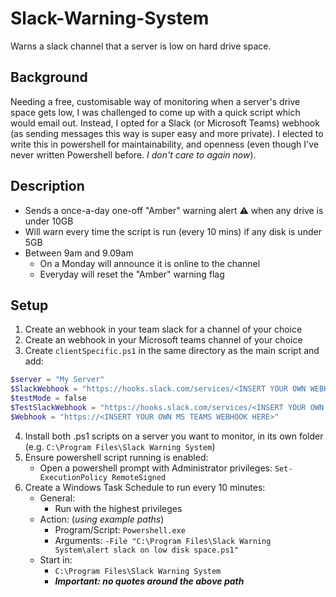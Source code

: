 # Slack-Warning-System

Warns a slack channel that a server is low on hard drive space.

## Background

Needing a free, customisable way of monitoring when a server's drive space gets low, I was challenged to come up with a quick script which would email out. Instead, I opted for a Slack (or Microsoft Teams) webhook (as sending messages this way is super easy and more private). I elected to write this in powershell for maintainability, and openness (even though I've never written Powershell before. _I don't care to again now_).

## Description

* Sends a once-a-day one-off "Amber" warning alert :warning: when any drive is under 10GB
* Will warn every time the script is run (every 10 mins) if any disk is under 5GB
* Between 9am and 9.09am
  * On a Monday will announce it is online to the channel
  * Everyday will reset the "Amber" warning flag

## Setup

1. Create an webhook in your team slack for a channel of your choice
2. Create an webhook in your Microsoft teams channel of your choice
3. Create `clientSpecific.ps1` in the same directory as the main script and add:

```powershell
$server = "My Server"
$SlackWebhook = "https://hooks.slack.com/services/<INSERT YOUR OWN WEBHOOK HERE>"
$testMode = false
$TestSlackWebhook = "https://hooks.slack.com/services/<INSERT YOUR OWN WEBHOOK HERE>"
$Webhook = "https://<INSERT YOUR OWN MS TEAMS WEBHOOK HERE>"
```

4. Install both .ps1 scripts on a server you want to monitor, in its own folder (e.g. `C:\Program Files\Slack Warning System`)
5. Ensure powershell script running is enabled:
    * Open a powershell prompt with Administrator privileges: `Set-ExecutionPolicy RemoteSigned`
6. Create a Windows Task Schedule to run every 10 minutes:
    * General:
      * Run with the highest privileges
    * Action: (_using example paths_)
      * Program/Script: `Powershell.exe`
      * Arguments: `-File "C:\Program Files\Slack Warning System\alert slack on low disk space.ps1"`
    * Start in:
      * `C:\Program Files\Slack Warning System`
      * **_Important: no quotes around the above path_**